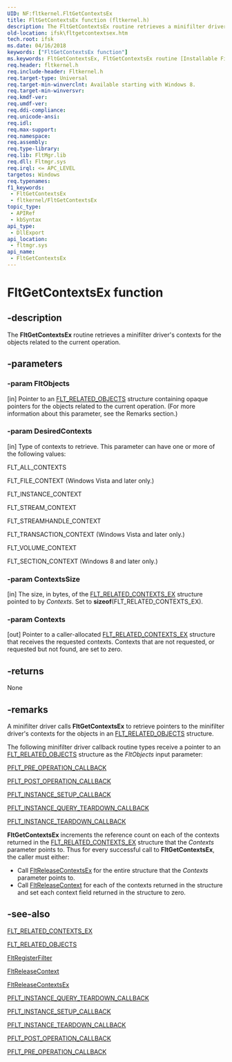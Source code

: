 ```yaml
---
UID: NF:fltkernel.FltGetContextsEx
title: FltGetContextsEx function (fltkernel.h)
description: The FltGetContextsEx routine retrieves a minifilter driver's contexts for the objects related to the current operation.
old-location: ifsk\fltgetcontextsex.htm
tech.root: ifsk
ms.date: 04/16/2018
keywords: ["FltGetContextsEx function"]
ms.keywords: FltGetContextsEx, FltGetContextsEx routine [Installable File System Drivers], fltkernel/FltGetContextsEx, ifsk.fltgetcontextsex
req.header: fltkernel.h
req.include-header: Fltkernel.h
req.target-type: Universal
req.target-min-winverclnt: Available starting with Windows 8.
req.target-min-winversvr: 
req.kmdf-ver: 
req.umdf-ver: 
req.ddi-compliance: 
req.unicode-ansi: 
req.idl: 
req.max-support: 
req.namespace: 
req.assembly: 
req.type-library: 
req.lib: FltMgr.lib
req.dll: Fltmgr.sys
req.irql: <= APC_LEVEL
targetos: Windows
req.typenames: 
f1_keywords:
 - FltGetContextsEx
 - fltkernel/FltGetContextsEx
topic_type:
 - APIRef
 - kbSyntax
api_type:
 - DllExport
api_location:
 - fltmgr.sys
api_name:
 - FltGetContextsEx
---
```


# FltGetContextsEx function


## -description

The <b>FltGetContextsEx</b> routine retrieves a minifilter driver's contexts for the objects related to the current operation.

## -parameters

### -param FltObjects 

[in]
Pointer to an <a href="/windows-hardware/drivers/ddi/fltkernel/ns-fltkernel-_flt_related_objects">FLT_RELATED_OBJECTS</a> structure containing opaque pointers for the objects related to the current operation. (For more information about this parameter, see the  Remarks section.)

### -param DesiredContexts 

[in]
Type of contexts to retrieve. This parameter can have one or more of the following values: 

FLT_ALL_CONTEXTS

FLT_FILE_CONTEXT (Windows Vista and later only.)

FLT_INSTANCE_CONTEXT

FLT_STREAM_CONTEXT

FLT_STREAMHANDLE_CONTEXT

FLT_TRANSACTION_CONTEXT (Windows Vista and later only.) 

FLT_VOLUME_CONTEXT

FLT_SECTION_CONTEXT (Windows 8 and later only.)

### -param ContextsSize 

[in]
The size, in bytes, of the <a href="/windows-hardware/drivers/ddi/fltkernel/ns-fltkernel-_flt_related_contexts_ex">FLT_RELATED_CONTEXTS_EX</a> structure pointed to by <i>Contexts</i>. Set to <b>sizeof</b>(FLT_RELATED_CONTEXTS_EX).

### -param Contexts 

[out]
Pointer to a caller-allocated <a href="/windows-hardware/drivers/ddi/fltkernel/ns-fltkernel-_flt_related_contexts_ex">FLT_RELATED_CONTEXTS_EX</a> structure that receives the requested contexts. Contexts that are not requested, or requested but not found, are set to zero.

## -returns

None

## -remarks

A minifilter driver calls <b>FltGetContextsEx</b> to retrieve pointers to the minifilter driver's contexts for the objects in an <a href="/windows-hardware/drivers/ddi/fltkernel/ns-fltkernel-_flt_related_objects">FLT_RELATED_OBJECTS</a> structure. 

The following minifilter driver callback routine types receive a pointer to an <a href="/windows-hardware/drivers/ddi/fltkernel/ns-fltkernel-_flt_related_objects">FLT_RELATED_OBJECTS</a> structure as the <i>FltObjects</i> input parameter: 


<a href="/windows-hardware/drivers/ddi/fltkernel/nc-fltkernel-pflt_pre_operation_callback">PFLT_PRE_OPERATION_CALLBACK</a>



<a href="/windows-hardware/drivers/ddi/fltkernel/nc-fltkernel-pflt_post_operation_callback">PFLT_POST_OPERATION_CALLBACK</a>



<a href="/windows-hardware/drivers/ddi/fltkernel/nc-fltkernel-pflt_instance_setup_callback">PFLT_INSTANCE_SETUP_CALLBACK</a>



<a href="/windows-hardware/drivers/ddi/fltkernel/nc-fltkernel-pflt_instance_query_teardown_callback">PFLT_INSTANCE_QUERY_TEARDOWN_CALLBACK</a>



<a href="/windows-hardware/drivers/ddi/fltkernel/nc-fltkernel-pflt_instance_teardown_callback">PFLT_INSTANCE_TEARDOWN_CALLBACK</a>


<b>FltGetContextsEx</b> increments the reference count on each of the contexts returned in the <a href="/windows-hardware/drivers/ddi/fltkernel/ns-fltkernel-_flt_related_contexts_ex">FLT_RELATED_CONTEXTS_EX</a> structure that the <i>Contexts </i>parameter points to. Thus for every successful call to <b>FltGetContextsEx</b>, the caller must either: 

<ul>
<li>
Call <a href="/windows-hardware/drivers/ddi/fltkernel/nf-fltkernel-fltreleasecontextsex">FltReleaseContextsEx</a> for the entire structure that the <i>Contexts</i> parameter points to.

</li>
<li>
Call <a href="/windows-hardware/drivers/ddi/fltkernel/nf-fltkernel-fltreleasecontext">FltReleaseContext</a> for each of the contexts returned in the structure and set each context field returned in the structure to zero. 

</li>
</ul>

## -see-also

<a href="/windows-hardware/drivers/ddi/fltkernel/ns-fltkernel-_flt_related_contexts_ex">FLT_RELATED_CONTEXTS_EX</a>



<a href="/windows-hardware/drivers/ddi/fltkernel/ns-fltkernel-_flt_related_objects">FLT_RELATED_OBJECTS</a>



<a href="/windows-hardware/drivers/ddi/fltkernel/nf-fltkernel-fltregisterfilter">FltRegisterFilter</a>



<a href="/windows-hardware/drivers/ddi/fltkernel/nf-fltkernel-fltreleasecontext">FltReleaseContext</a>



<a href="/windows-hardware/drivers/ddi/fltkernel/nf-fltkernel-fltreleasecontextsex">FltReleaseContextsEx</a>



<a href="/windows-hardware/drivers/ddi/fltkernel/nc-fltkernel-pflt_instance_query_teardown_callback">PFLT_INSTANCE_QUERY_TEARDOWN_CALLBACK</a>



<a href="/windows-hardware/drivers/ddi/fltkernel/nc-fltkernel-pflt_instance_setup_callback">PFLT_INSTANCE_SETUP_CALLBACK</a>



<a href="/windows-hardware/drivers/ddi/fltkernel/nc-fltkernel-pflt_instance_teardown_callback">PFLT_INSTANCE_TEARDOWN_CALLBACK</a>



<a href="/windows-hardware/drivers/ddi/fltkernel/nc-fltkernel-pflt_post_operation_callback">PFLT_POST_OPERATION_CALLBACK</a>



<a href="/windows-hardware/drivers/ddi/fltkernel/nc-fltkernel-pflt_pre_operation_callback">PFLT_PRE_OPERATION_CALLBACK</a>
